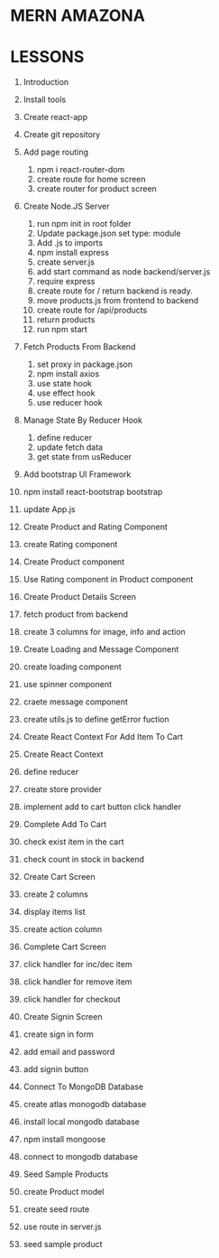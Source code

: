 # MERN AMAZONA

# LESSONS
1. Introduction
2. Install tools
3. Create react-app
4. Create git repository

6. Add page routing
   1. npm i react-router-dom
   2. create route for home screen
   3. create router for product screen

7. Create Node.JS Server
   1. run npm init in root folder
   2. Update package.json set type: module
   3. Add .js to imports
   4. npm install express
   5. create server.js
   6. add start command as node backend/server.js
   7. require express
   8. create route for / return backend is ready.
   9. move products.js from frontend to backend
   10. create route for /api/products
   11. return products
   12. run npm start

8. Fetch Products From Backend
   1. set proxy in package.json
   2. npm install axios
   3. use state hook
   4. use effect hook
   5. use reducer hook

9. Manage State By Reducer Hook
   1. define reducer
   2. update fetch data
   3. get state from usReducer

10. Add bootstrap UI Framework
   1. npm install react-bootstrap bootstrap
   2. update App.js

11. Create Product and Rating Component
   1. create Rating component
   2. Create Product component
   3. Use Rating component in Product component

12. Create Product Details Screen
   1. fetch product from backend
   2. create 3 columns for image, info and action

13. Create Loading and Message Component
   1. create loading component
   2. use spinner component
   3. craete message component
   4. create utils.js to define getError fuction

14. Create React Context For Add Item To Cart
   1. Create React Context
   2. define reducer
   3. create store provider
   4. implement add to cart button click handler

15. Complete Add To Cart
   1. check exist item in the cart
   2. check count in stock in backend

16. Create Cart Screen
   1. create 2 columns
   2. display items list
   3. create action column

17. Complete Cart Screen
   1. click handler for inc/dec item
   2. click handler for remove item
   3. click handler for checkout

18. Create Signin Screen
   1. create sign in form
   2. add email and password
   3. add signin button

19. Connect To MongoDB Database
   1. create atlas monogodb database
   2. install local mongodb database
   3. npm install mongoose
   4. connect to mongodb database

20. Seed Sample Products
   1. create Product model
   2. create seed route
   3. use route in server.js
   4. seed sample product